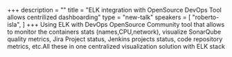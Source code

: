 +++
description = ""
title = "ELK integration with OpenSource DevOps Tool allows centrilized dashboarding"
type = "new-talk"
speakers = [
        "roberto-isla",
]
+++
Using ELK with DevOps OpenSource Community tool that allows to monitor the containers stats (names,CPU,network), visualize SonarQube quality metrics, Jira Project status, Jenkins projects status, code repository metrics, etc.All these in one centralized visualization solution with ELK stack